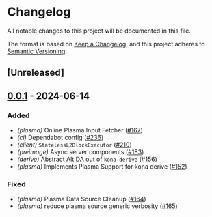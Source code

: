 # Changelog
All notable changes to this project will be documented in this file.

The format is based on [Keep a Changelog](https://keepachangelog.com/en/1.0.0/),
and this project adheres to [Semantic Versioning](https://semver.org/spec/v2.0.0.html).

## [Unreleased]

## [0.0.1](https://github.com/moongate-forks/kona/releases/tag/kona-plasma-v0.0.1) - 2024-06-14

### Added
- *(plasma)* Online Plasma Input Fetcher ([#167](https://github.com/moongate-forks/kona/pull/167))
- *(ci)* Dependabot config ([#236](https://github.com/moongate-forks/kona/pull/236))
- *(client)* `StatelessL2BlockExecutor` ([#210](https://github.com/moongate-forks/kona/pull/210))
- *(preimage)* Async server components ([#183](https://github.com/moongate-forks/kona/pull/183))
- *(derive)* Abstract Alt DA out of `kona-derive` ([#156](https://github.com/moongate-forks/kona/pull/156))
- *(plasma)* Implements Plasma Support for kona derive ([#152](https://github.com/moongate-forks/kona/pull/152))

### Fixed
- *(plasma)* Plasma Data Source Cleanup ([#164](https://github.com/moongate-forks/kona/pull/164))
- *(plasma)* reduce plasma source generic verbosity ([#165](https://github.com/moongate-forks/kona/pull/165))
